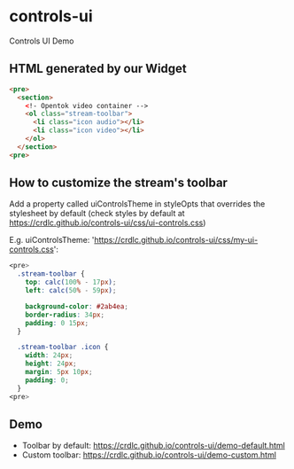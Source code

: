 # controls-ui
Controls UI Demo

## HTML generated by our Widget

```html
<pre>
  <section>
    <!- Opentok video container -->
    <ol class="stream-toolbar">
      <li class="icon audio"></li>
      <li class="icon video"></li>
    </ol>
  </section>
<pre>
```

## How to customize the stream's toolbar

Add a property called uiControlsTheme in styleOpts that overrides the stylesheet by default (check styles by default at https://crdlc.github.io/controls-ui/css/ui-controls.css)

E.g. uiControlsTheme: 'https://crdlc.github.io/controls-ui/css/my-ui-controls.css':

```css
<pre>
  .stream-toolbar {
    top: calc(100% - 17px);
    left: calc(50% - 59px);

    background-color: #2ab4ea;
    border-radius: 34px;
    padding: 0 15px;
  }

  .stream-toolbar .icon {
    width: 24px;
    height: 24px;
    margin: 5px 10px;
    padding: 0;
  }
<pre>
```

## Demo

* Toolbar by default: https://crdlc.github.io/controls-ui/demo-default.html
* Custom toolbar: https://crdlc.github.io/controls-ui/demo-custom.html
